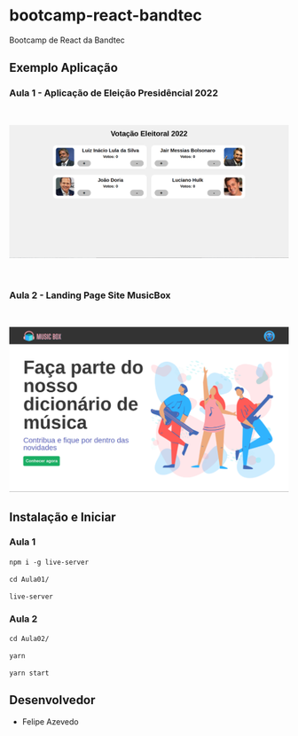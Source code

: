 # bootcamp-react-bandtec
Bootcamp de React da Bandtec

## Exemplo Aplicação

### Aula 1 - Aplicação de Eleição Presidêncial 2022
<br>
<p align="center">
  <img width="800" src="./.github/app-aula1.png">
</p>
<br>

### Aula 2 - Landing Page Site MusicBox
<br>
<p align="center">
  <img width="800" src="./.github/app-aula2.png">
</p>

## Instalação e Iniciar

### Aula 1

``` npm i -g live-server ```

``` cd Aula01/ ```

``` live-server ```

### Aula 2

``` cd Aula02/ ```

``` yarn ```

``` yarn start ```

## Desenvolvedor

* Felipe Azevedo

